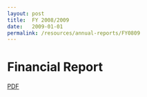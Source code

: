 ```yaml
---
layout: post
title:  FY 2008/2009
date:   2009-01-01
permalink: /resources/annual-reports/FY0809
---
```


# **Financial Report**
[PDF](/resources/annual-reports/files/Sentosa_AR_0809_Financial_Report.pdf)
